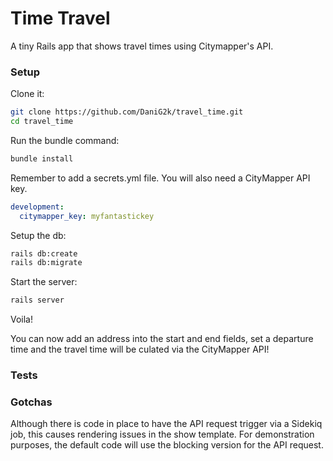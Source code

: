 # Time Travel

A tiny Rails app that shows travel times using Citymapper's API.

### Setup

Clone it:
```sh
git clone https://github.com/DaniG2k/travel_time.git
cd travel_time
```
Run the bundle command:
```sh
bundle install
```
Remember to add a secrets.yml file. You will also need a CityMapper API key.
```yml
development:
  citymapper_key: myfantastickey
```
Setup the db:
```sh
rails db:create
rails db:migrate
```
Start the server:
```sh
rails server
```
Voila!

You can now add an address into the start and end fields, set a departure time and the travel time will be culated via the CityMapper API!

### Tests

### Gotchas

Although there is code in place to have the API request trigger via a Sidekiq job, this causes rendering issues in the show template.
For demonstration purposes, the default code will use the blocking version for the API request.


